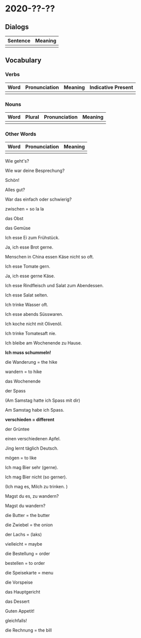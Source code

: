 # 2020-??-??

## Dialogs

| Sentence | Meaning |
| -------- | ------- |
|          |         |

## Vocabulary

### Verbs

| Word | Pronunciation | Meaning | Indicative Present |
| ---- | ------------- | ------- | ------------------ |
|      |               |         |                    |

### Nouns

| Word | Plural | Pronunciation | Meaning |
| ---- | ------ | ------------- | ------- |
|      |        |               |         |

### Other Words

| Word | Pronunciation | Meaning |
| ---- | ------------- | ------- |
|      |               |         |

Wie geht's?

Wie war deine Besprechung?

Schön!

Alles gut?

War das einfach oder schwierig?

zwischen = so la la

das Obst

das Gemüse

Ich esse Ei zum Frühstück.

Ja, ich esse Brot gerne.

Menschen in China essen Käse nicht so oft.

Ich esse Tomate gern.

Ja, ich esse gerne Käse.

Ich esse Rindfleisch und Salat zum Abendessen.

Ich esse Salat selten.

Ich trinke Wasser oft.

Ich esse abends Süsswaren.

Ich koche nicht mit Olivenöl.

Ich trinke Tomatesaft nie.

Ich bleibe am Wochenende zu Hause.

**Ich muss schummeln!**

die Wanderung = the hike

wandern = to hike

das Wochenende

der Spass

(Am Samstag hatte ich Spass mit dir)

Am Samstag habe ich Spass.

**verschieden = different**

der Grüntee

einen verschiedenen Apfel.

Jing lernt täglich Deutsch.

mögen = to like

Ich mag Bier sehr (gerne).

Ich mag Bier nicht (so gerner).

(Ich mag es, Milch zu trinken. )

Magst du es, zu wandern?

Magst du wandern?

die Butter = the butter

die Zwiebel = the onion

der Lachs = (laks)

vielleicht = maybe

die Bestellung = order

bestellen = to order

die Speisekarte = menu

die Vorspeise

das Hauptgericht

das Dessert

Guten Appetit!

gleichfalls!

die Rechnung = the bill
